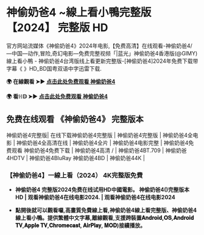 # 神偷奶爸4 ~線上看小鴨完整版【2024】 完整版 HD
官方网站流媒体《神偷奶爸4》2024年电影,【免费高清】在线观看-神偷奶爸4/ —中国—动作,冒险,奇幻电影—免费完整视频「|蓝光」神偷奶爸4香港版(@GIMY)線上看小鴨 - 神偷奶爸4台湾版线上看更新完整版-[神偷奶爸4]2024年免费下载带字幕《 》HD_BD国粤双语中字迅雷下载.

**🌍 在線觀看 ➤► [点击此处免费观看 神偷奶爸4](https://weflix.cloud/zh/movie/519182/despicable-me-4-gityawzh)**

**🌍 看ℍ𝔻 ➤► [点击此处免费观看 神偷奶爸4](https://weflix.cloud/zh/movie/519182/despicable-me-4-gityawzh)**

## 免费在线观看 《神偷奶爸4》 完整版本
神偷奶爸4完整版| 在线下载神偷奶爸4完整版 | 神偷奶爸4完整版 | 神偷奶爸4全电影 | 神偷奶爸4全高清在线 | 神偷奶爸4全片 | 神偷奶爸4电影完整 | 神偷奶爸4免费观看 神偷奶爸4免费下载 | 神偷奶爸4高清 / | 神偷奶爸4BT.709 | 神偷奶爸4HDTV | 神偷奶爸4BluRay 神偷奶爸4BD | 神偷奶爸44K |

### 【神偷奶爸4】一線上看（2024） 4K完整版免費

- **神偷奶爸4 完整版2024免费在线试用HD中國電影。 神偷奶爸4()完整版本 HD | 观看神偷奶爸4在线电影2024. | 观看神偷奶爸4在线电影2024**

- **點開後就可以觀看囉,高畫質免費線上看,神偷奶爸4線上看完整版、神偷奶爸4 線上看小鴨。提供繁體中文字幕,離線觀看,支援跨裝置𝐀𝐧𝐝𝐫𝐨𝐢𝐝,𝐎𝐒,𝐀𝐧𝐝𝐫𝐨𝐢𝐝 𝐓𝐕,𝐀𝐩𝐩𝐥𝐞 𝐓𝐕,𝐂𝐡𝐫𝐨𝐦𝐞𝐜𝐚𝐬𝐭, 𝐀𝐢𝐫𝐏𝐥𝐚𝐲, 𝐌𝐎𝐃)接續播放。**
